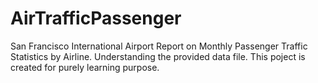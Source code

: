 # AirTrafficPassenger
San Francisco International Airport Report on Monthly Passenger Traffic Statistics by Airline.
Understanding the provided data file.
This poject is created for purely learning purpose.
